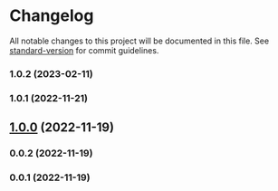 # Changelog

All notable changes to this project will be documented in this file. See [standard-version](https://github.com/conventional-changelog/standard-version) for commit guidelines.

### 1.0.2 (2023-02-11)

### 1.0.1 (2022-11-21)

## [1.0.0](https://github.com/Kikobeats/get-content-length/compare/v0.0.2...v1.0.0) (2022-11-19)

### 0.0.2 (2022-11-19)

### 0.0.1 (2022-11-19)
